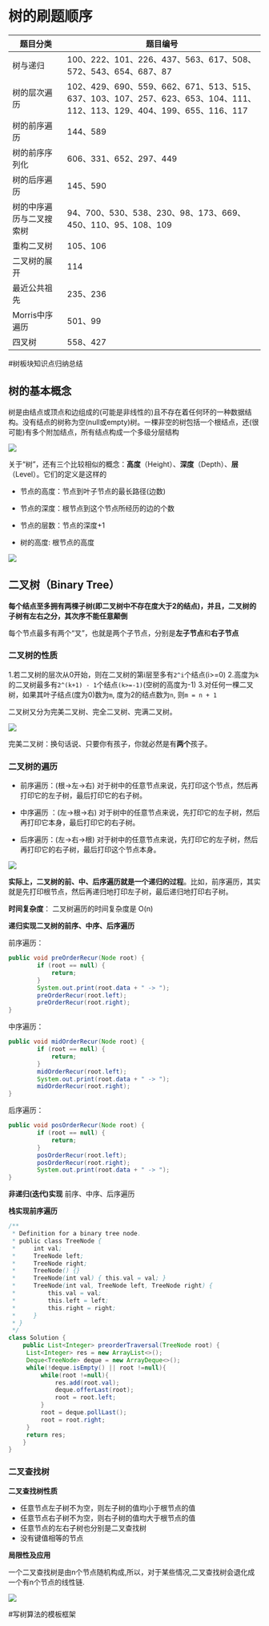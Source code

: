 # 树的刷题顺序

| 题目分类                 | 题目编号                                                     |
| ------------------------ | ------------------------------------------------------------ |
| 树与递归                 | 100、222、101、226、437、563、617、508、572、543、654、687、87 |
| 树的层次遍历             | 102、429、690、559、662、671、513、515、637、103、107、257、623、653、104、111、112、113、129、404、199、655、116、117 |
| 树的前序遍历             | 144、589                                                     |
| 树的前序序列化           | 606、331、652、297、449                                      |
| 树的后序遍历             | 145、590                                                     |
| 树的中序遍历与二叉搜索树 | 94、700、530、538、230、98、173、669、450、110、95、108、109 |
| 重构二叉树               | 105、106                                                     |
| 二叉树的展开             | 114                                                          |
| 最近公共祖先             | 235、236                                                     |
| Morris中序遍历           | 501、99                                                      |
| 四叉树                   | 558、427                                                     |

#树板块知识点归纳总结


## 树的基本概念

树是由结点或顶点和边组成的(可能是非线性的)且不存在着任何环的一种数据结构。没有结点的树称为空(null或empty)树。一棵非空的树包括一个根结点，还(很可能)有多个附加结点，所有结点构成一个多级分层结构

![](https://github.com/gaohueric/blogpicture/raw/master/%E6%88%AA%E5%B1%8F2021-05-02%2019.47.46.png)

关于“树”，还有三个比较相似的概念：**高度**（Height）、**深度**（Depth）、**层**（Level）。它们的定义是这样的

- 节点的高度：节点到叶子节点的最长路径(边数)

- 节点的深度：根节点到这个节点所经历的边的个数

- 节点的层数：节点的深度+1

- 树的高度: 根节点的高度

![](https://github.com/gaohueric/blogpicture/raw/master/%E6%88%AA%E5%B1%8F2021-05-02%2020.40.35.png)

## 二叉树（Binary Tree）

**每个结点至多拥有两棵子树(即二叉树中不存在度大于2的结点)，并且，二叉树的子树有左右之分，其次序不能任意颠倒**

每个节点最多有两个“叉”，也就是两个子节点，分别是**左子节点**和**右子节点**

### **二叉树的性质**

1.若二叉树的层次从0开始，则在二叉树的第i层至多有`2^i`个结点(i>=0)
 2.高度为`k`的二叉树最多有`2^(k+1) - 1`个结点`(k>=-1)`(空树的高度为-1)
 3.对任何一棵二叉树，如果其叶子结点(度为0)数为`m`, 度为2的结点数为`n`, 则`m = n + 1`

二叉树又分为完美二叉树、完全二叉树、完满二叉树。

![](https://github.com/gaohueric/blogpicture/raw/master/%E6%88%AA%E5%B1%8F2021-05-02%2020.54.26.png)

完美二叉树：换句话说、只要你有孩子，你就必然是有**两个**孩子。

### 二叉树的遍历

- 前序遍历：(根->左->右) 对于树中的任意节点来说，先打印这个节点，然后再打印它的左子树，最后打印它的右子树。

- 中序遍历 ：(左->根->右) 对于树中的任意节点来说，先打印它的左子树，然后再打印它本身，最后打印它的右子树。

- 后序遍历：(左->右->根) 对于树中的任意节点来说，先打印它的左子树，然后再打印它的右子树，最后打印这个节点本身。

![](https://raw.githubusercontent.com/gaohueric/blogpicture/master/%E6%88%AA%E5%B1%8F2021-05-02%2023.31.35.png)

**实际上，二叉树的前、中、后序遍历就是一个递归的过程**。比如，前序遍历，其实就是先打印根节点，然后再递归地打印左子树，最后递归地打印右子树。

**时间复杂度**： 二叉树遍历的时间复杂度是 O(n)

**递归实现二叉树的前序、中序、后序遍历**

前序遍历：

```java
public void preOrderRecur(Node root) {
		if (root == null) {
			return;
		}
		System.out.print(root.data + " -> ");
		preOrderRecur(root.left);
		preOrderRecur(root.right);
}
```

中序遍历：

```java
public void midOrderRecur(Node root) {
		if (root == null) {
			return;
		}
		midOrderRecur(root.left);
        System.out.print(root.data + " -> ");
		midOrderRecur(root.right);
}
```

后序遍历：

```java
public void posOrderRecur(Node root) {
		if (root == null) {
			return;
		}
		posOrderRecur(root.left);
		posOrderRecur(root.right);
        System.out.print(root.data + " -> ");
}
```

**非递归(迭代)实现** 前序、中序、后序遍历

**栈实现前序遍历**

```java
/**
 * Definition for a binary tree node.
 * public class TreeNode {
 *     int val;
 *     TreeNode left;
 *     TreeNode right;
 *     TreeNode() {}
 *     TreeNode(int val) { this.val = val; }
 *     TreeNode(int val, TreeNode left, TreeNode right) {
 *         this.val = val;
 *         this.left = left;
 *         this.right = right;
 *     }
 * }
 */
class Solution {
    public List<Integer> preorderTraversal(TreeNode root) {
     List<Integer> res = new ArrayList<>();
     Deque<TreeNode> deque = new ArrayDeque<>();
     while(!deque.isEmpty() || root !=null){
         while(root !=null){
             res.add(root.val);
             deque.offerLast(root);
             root = root.left;
         }
         root = deque.pollLast();
         root = root.right;
     }
     return res;
    }
}
```
### 二叉查找树

**二叉查找树性质**

- 任意节点左子树不为空，则左子树的值均小于根节点的值
- 任意节点右子树不为空，则右子树的值均大于根节点的值
- 任意节点的左右子树也分别是二叉查找树
- 没有键值相等的节点

**局限性及应用**

一个二叉查找树是由n个节点随机构成,所以，对于某些情况,二叉查找树会退化成一个有n个节点的线性链.

![](https://github.com/gaohueric/blogpicture/raw/master/%E6%88%AA%E5%B1%8F2021-05-03%2019.56.31.png)


#写树算法的模板框架















